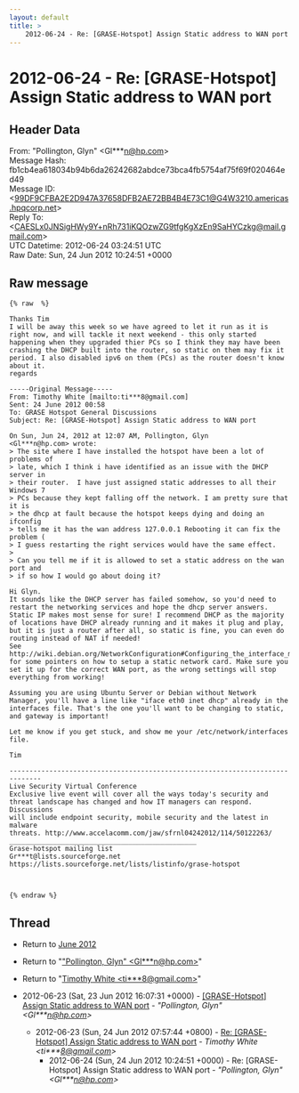 ```yaml
---
layout: default
title: >
    2012-06-24 - Re: [GRASE-Hotspot] Assign Static address to WAN port
---
```


# 2012-06-24 - Re: [GRASE-Hotspot] Assign Static address to WAN port

## Header Data

From: "Pollington, Glyn" \<Gl***n@hp.com\><br>
Message Hash: fb1cb4ea618034b94b6da26242682abdce73bca4fb5754af75f69f020464ed49<br>
Message ID: \<99DF9CFBA2E2D947A37658DFB2AE72BB4B4E73C1@G4W3210.americas.hpqcorp.net\><br>
Reply To: \<CAESLx0JNSigHWy9Y+nRh731iKQOzwZG9tfgKgXzEn9SaHYCzkg@mail.gmail.com\><br>
UTC Datetime: 2012-06-24 03:24:51 UTC<br>
Raw Date: Sun, 24 Jun 2012 10:24:51 +0000<br>

## Raw message

```
{% raw  %}

Thanks Tim
I will be away this week so we have agreed to let it run as it is right now, and will tackle it next weekend - this only started happening when they upgraded thier PCs so I think they may have been crashing the DHCP built into the router, so static on them may fix it period. I also disabled ipv6 on them (PCs) as the router doesn't know about it.
regards

-----Original Message-----
From: Timothy White [mailto:ti***8@gmail.com] 
Sent: 24 June 2012 00:58
To: GRASE Hotspot General Discussions
Subject: Re: [GRASE-Hotspot] Assign Static address to WAN port

On Sun, Jun 24, 2012 at 12:07 AM, Pollington, Glyn
<Gl***n@hp.com> wrote:
> The site where I have installed the hotspot have been a lot of problems of
> late, which I think i have identified as an issue with the DHCP server in
> their router.  I have just assigned static addresses to all their Windows 7
> PCs because they kept falling off the network. I am pretty sure that it is
> the dhcp at fault because the hotspot keeps dying and doing an ifconfig
> tells me it has the wan address 127.0.0.1 Rebooting it can fix the problem (
> I guess restarting the right services would have the same effect.
>
> Can you tell me if it is allowed to set a static address on the wan port and
> if so how I would go about doing it?

Hi Glyn.
It sounds like the DHCP server has failed somehow, so you'd need to
restart the networking services and hope the dhcp server answers.
Static IP makes most sense for sure! I recommend DHCP as the majority
of locations have DHCP already running and it makes it plug and play,
but it is just a router after all, so static is fine, you can even do
routing instead of NAT if needed!
See http://wiki.debian.org/NetworkConfiguration#Configuring_the_interface_manually
for some pointers on how to setup a static network card. Make sure you
set it up for the correct WAN port, as the wrong settings will stop
everything from working!

Assuming you are using Ubuntu Server or Debian without Network
Manager, you'll have a line like "iface eth0 inet dhcp" already in the
interfaces file. That's the one you'll want to be changing to static,
and gateway is important!

Let me know if you get stuck, and show me your /etc/network/interfaces file.

Tim

------------------------------------------------------------------------------
Live Security Virtual Conference
Exclusive live event will cover all the ways today's security and 
threat landscape has changed and how IT managers can respond. Discussions 
will include endpoint security, mobile security and the latest in malware 
threats. http://www.accelacomm.com/jaw/sfrnl04242012/114/50122263/
_______________________________________________
Grase-hotspot mailing list
Gr***t@lists.sourceforge.net
https://lists.sourceforge.net/lists/listinfo/grase-hotspot



{% endraw %}
```

## Thread

+ Return to [June 2012](/archive/2012/06)

+ Return to "["Pollington, Glyn" <Gl***n<span>@</span>hp.com>](/authors/gl___n_at_hp_com)"
+ Return to "[Timothy White <ti***8<span>@</span>gmail.com>](/authors/ti___8_at_gmail_com)"

+ 2012-06-23 (Sat, 23 Jun 2012 16:07:31 +0000) - [[GRASE-Hotspot] Assign Static address to WAN port](/archive/2012/06/93361c279daf9722894f521e6349816f6d9453e33e02f6fbd2f3f3cde9ce7c39) - _"Pollington, Glyn" \<Gl***n@hp.com\>_
  + 2012-06-23 (Sun, 24 Jun 2012 07:57:44 +0800) - [Re: [GRASE-Hotspot] Assign Static address to WAN port](/archive/2012/06/5072cf1f7687679e7074eb500a489727d9100fe17355cc51239ff0e65dafcc90) - _Timothy White \<ti***8@gmail.com\>_
    + 2012-06-24 (Sun, 24 Jun 2012 10:24:51 +0000) - Re: [GRASE-Hotspot] Assign Static address to WAN port - _"Pollington, Glyn" \<Gl***n@hp.com\>_

